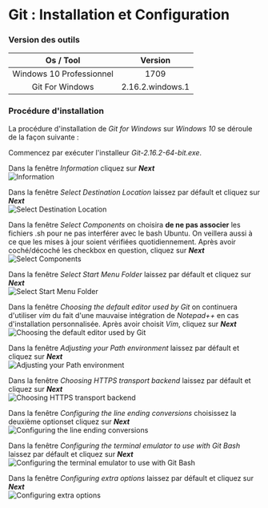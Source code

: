 # Git : Installation et Configuration

### Version des outils
Os / Tool | Version
:---: | :---:
Windows 10 Professionnel | 1709
Git For Windows | 2.16.2.windows.1

### Procédure d'installation

La procédure d'installation de _Git for Windows_ sur _Windows 10_ se déroule de la façon suivante :

Commencez par exécuter l'installeur _Git-2.16.2-64-bit.exe_.  

Dans la fenêtre _Information_ cliquez sur **_Next_**  
![Information](/img/git-001.png)  

Dans la fenêtre _Select Destination Location_ laissez par défault et cliquez sur **_Next_**  
![Select Destination Location](/img/git-002.png)  

Dans la fenêtre _Select Components_ on choisira **de ne pas associer** les fichiers .sh pour ne pas interférer avec le bash Ubuntu. On veillera aussi à ce que les mises à jour soient vérifiées quotidiennement. Après avoir coché/décoché les checkbox en question, cliquez sur  **_Next_**  
![Select Components](/img/git-003.png)  

Dans la fenêtre _Select Start Menu Folder_ laissez par défault et cliquez sur **_Next_**  
![Select Start Menu Folder](/img/git-004.png)  

Dans la fenêtre _Choosing the default editor used by Git_ on continuera d'utiliser _vim_ du fait d'une mauvaise intégration de _Notepad++_ en cas d'installation personnalisée. Après avoir choisit _Vim_, cliquez sur  **_Next_**  
![Choosing the default editor used by Git](/img/git-005.png)  

Dans la fenêtre _Adjusting your Path environment_ laissez par défault et cliquez sur **_Next_**  
![Adjusting your Path environment](/img/git-006.png)  

Dans la fenêtre _Choosing HTTPS transport backend_ laissez par défault et cliquez sur **_Next_**  
![Choosing HTTPS transport backend](/img/git-007.png)  

Dans la fenêtre _Configuring the line ending conversions_ choisissez la deuxième optionset cliquez sur **_Next_**  
![Configuring the line ending conversions](/img/git-008.png)  

Dans la fenêtre _Configuring the terminal emulator to use with Git Bash_ laissez par défault et cliquez sur **_Next_**  
![Configuring the terminal emulator to use with Git Bash](/img/git-009.png)  

Dans la fenêtre _Configuring extra options_ laissez par défault et cliquez sur **_Next_**  
![Configuring extra options](/img/git-010.png)  
